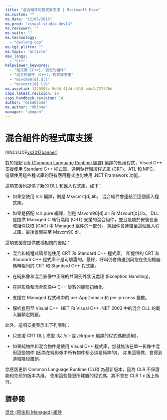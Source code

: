 ```yaml
---
title: "混合組件的程式庫支援 | Microsoft Docs"
ms.custom: ""
ms.date: "12/05/2016"
ms.prod: "visual-studio-dev14"
ms.reviewer: ""
ms.suite: ""
ms.technology: 
  - "devlang-cpp"
ms.tgt_pltfrm: ""
ms.topic: "article"
dev_langs: 
  - "C++"
helpviewer_keywords: 
  - "程式庫 [C++], 混合的組件"
  - "混合的組件 [C++], 程式庫支援"
  - "msvcm90[d].dll"
  - "msvcmrt[d].lib"
ms.assetid: 1229595c-9e9d-414d-b018-b4e4c727576d
caps.latest.revision: 10
caps.handback.revision: 10
author: "mikeblome"
ms.author: "mblome"
manager: "ghogen"
---
```

# 混合組件的程式庫支援
[!INCLUDE[vs2017banner](../assembler/inline/includes/vs2017banner.md)]

對於搭配 [\/clr \(Common Language Runtime 編譯\)](../build/reference/clr-common-language-runtime-compilation.md) 編譯的應用程式，Visual C\+\+ 支援使用 Standard C\+\+ 程式庫、通用執行階段程式庫 \(CRT\)、ATL 和 MFC。  這讓使用這些程式庫的現有應用程式也能使用 .NET Framework 功能。  
  
 這項支援也提供了新的 DLL 和匯入程式庫，如下：  
  
-   如果您使用 \/clr 編譯，則是 Msvcmrt\[d\].lib。  混合組件會連結至這個匯入程式庫。  
  
-   如果是搭配 \/clr:pure 編譯，則是 Msvcm90\[d\].dll 和 Msvcurt\[d\].lib。  DLL 是提供 Managed C 執行階段 \(CRT\) 支援的混合組件，並且是屬於安裝在全域組件快取 \(GAC\) 中 Managed 組件的一部分。  純組件會連結至這個匯入程式庫，最後會繫結至 Msvcm90.dll。  
  
 這項支援會提供數種相關的優點：  
  
-   混合和純程式碼都能使用 CRT 和 Standard C\+\+ 程式庫。  所提供的 CRT 和 Standard C\+\+ 程式庫不是可驗證的。最終，呼叫仍會傳送到與您在使用機器碼時相同的 CRT 和 Standard C\+\+ 程式庫。  
  
-   在純影像和混合影像中正確的共同例外狀況處理 \(Exception Handling\)。  
  
-   在純影像和混合影像中 C\+\+ 變數的靜態初始化。  
  
-   支援在 Managed 程式碼中的 per\-AppDomain 和 per\-process 變數。  
  
-   解析套用至 Visual C\+\+ .NET 和 Visual C\+\+ .NET 2003 中的混合 DLL 的載入器鎖定問題。  
  
 此外，這項支援表示出下列限制：  
  
-   只支援 CRT DLL 模型 \(以 \/clr 或 \/clr:pure 編譯的程式碼都適用\)。  
  
-   如果純物件和混合物件是使用 Visual C\+\+ 程式庫，您就無法在單一影像中混用這些物件 \(因為在純影像中所有物件都必須是純粹的\)。  如果這樣做，會得到連結階段錯誤。  
  
 您應該更新 Common Language Runtime \(CLR\) 為最新版本，因為 CLR 不保證能和先前的版本共用。  使用這些變更所建置的程式碼，將不會在 CLR 1.x 版上執行。  
  
## 請參閱  
 [混合 \(原生和 Managed\) 組件](../dotnet/mixed-native-and-managed-assemblies.md)